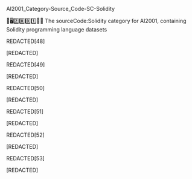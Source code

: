 
AI2001_Category-Source_Code-SC-Solidity

🧠️🖥️2️⃣️0️⃣️0️⃣️1️⃣️💾️📜️ The sourceCode:Solidity category for AI2001, containing Solidity programming language datasets

REDACTED[48]

[REDACTED]

REDACTED[49]

[REDACTED]

REDACTED[50]

[REDACTED]

REDACTED[51]

[REDACTED]

REDACTED[52]

[REDACTED]

REDACTED[53]

[REDACTED]

